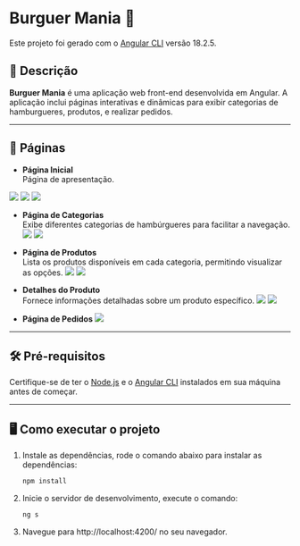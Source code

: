 # Burguer Mania 🍔

Este projeto foi gerado com o [Angular CLI](https://github.com/angular/angular-cli) versão 18.2.5.

## 📖 Descrição

**Burguer Mania** é uma aplicação web front-end desenvolvida em Angular. A aplicação inclui páginas interativas e dinâmicas para exibir categorias de hamburgueres, produtos, e realizar pedidos.

---

## 🚀 Páginas

- **Página Inicial**  
  Página de apresentação.
<img src="/img/Home-Page.png">
<img src="/img/home-page-2.png">
<img src="/img/home-page-3.png">

- **Página de Categorias**  
  Exibe diferentes categorias de hambúrgueres para facilitar a navegação.
  <img src="/img/category-page.png">
  <img src="/img/category-page-2.png">


- **Página de Produtos**  
  Lista os produtos disponíveis em cada categoria, permitindo visualizar as opções.
    <img src="/img/product-page.png">
  <img src="/img/product-page-2.png">

- **Detalhes do Produto**  
  Fornece informações detalhadas sobre um produto específico.
      <img src="/img/details-page.png">
      <img src="/img/details-page-2.png">

- **Página de Pedidos**
  <img src="/img/order-page.png">


---

## 🛠️ Pré-requisitos

Certifique-se de ter o [Node.js](https://nodejs.org/) e o [Angular CLI](https://angular.io/cli) instalados em sua máquina antes de começar.

---

## 🖥️ Como executar o projeto

1. Instale as dependências, rode o comando abaixo para instalar as dependências:
   ```bash
   npm install

   
3. Inicie o servidor de desenvolvimento, execute o comando:
      ```bash
      ng s
      
5. Navegue para http://localhost:4200/ no seu navegador.
  

